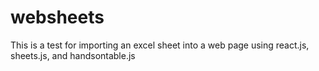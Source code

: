 # websheets
This is a test for importing an excel sheet into a web page using react.js, sheets.js, and handsontable.js
